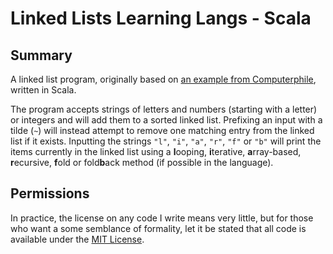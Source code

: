Linked Lists Learning Langs - Scala
===================================


Summary
-------

A linked list program, originally based on [an example from Computerphile](https://www.youtube.com/watch?v=0ZEX_l0DFK0), written in Scala.

The program accepts strings of letters and numbers (starting with a letter) or integers and will add them to a sorted linked list. Prefixing an input with a tilde (`~`) will instead attempt to remove one matching entry from the linked list if it exists. Inputting the strings `"l"`, `"i"`, `"a"`, `"r"`, `"f"` or `"b"` will print the items currently in the linked list using a **l**ooping, **i**terative, **a**rray-based, **r**ecursive, **f**old or fold**b**ack method (if possible in the language).


Permissions
-----------

In practice, the license on any code I write means very little, but for those who want a some semblance of formality, let it be stated that all code is available under the [MIT License](https://github.com/tomdodd4598/Linked-Lists-Learning-Langs/blob/main/LICENSE.md).
